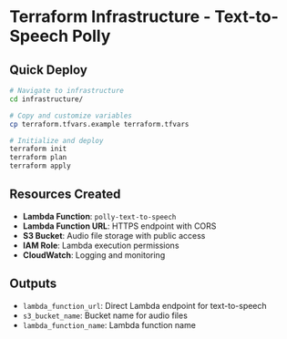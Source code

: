 # Terraform Infrastructure - Text-to-Speech Polly

## Quick Deploy

```bash
# Navigate to infrastructure
cd infrastructure/

# Copy and customize variables
cp terraform.tfvars.example terraform.tfvars

# Initialize and deploy
terraform init
terraform plan
terraform apply
```

## Resources Created

- **Lambda Function**: `polly-text-to-speech`
- **Lambda Function URL**: HTTPS endpoint with CORS
- **S3 Bucket**: Audio file storage with public access
- **IAM Role**: Lambda execution permissions
- **CloudWatch**: Logging and monitoring

## Outputs

- `lambda_function_url`: Direct Lambda endpoint for text-to-speech
- `s3_bucket_name`: Bucket name for audio files
- `lambda_function_name`: Lambda function name